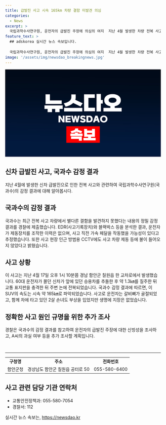 ```yaml
---
title: 급발진 사고 시속 165km 차량 결함 미발견 의심
categories:
  - News
excerpt: >
  국립과학수사연구원, 운전자의 급발진 주장에 의심의 여지  지난 4월 발생한 차량 전복 사고와 관련, 국과수가 정밀 감정 결과를 경찰에 보내고 운전자의 급발진 주장에 의심을 품었다. 감정 결과에 의하면 운전자가 제동장치를 조작한 이력은 없으며 사고 직전 가속 페달을 작동했을 가능성이 있다는 것으로 파악됐다. 60대 운전자 A씨의 주장에 대한 추가 조사가 예정되고, 사고 현장과 차량에 대한 상세한 상황이 전해졌다. (단순 차량 사고의 뉴스성을 벗어나, 국과수의 감정 결과와 운전자의 주장 사이의 관련성을 강조하여 읽는 이의 호기심을 자극한다.)
feature_text: >
  ## adskorea 실시간 뉴스 속보입니다.

  국립과학수사연구원, 운전자의 급발진 주장에 의심의 여지  지난 4월 발생한 차량 전복 사고와 관련, 국과수가 정밀 감정 결과를 경찰에 보내고 운전자의 급발진 주장에 의심을 품었다. 감정 결과에 의하면 운전자가 제동장치를 조작한 이력은 없으며 사고 직전 가속 페달을 작동했을 가능성이 있다는 것으로 파악됐다. 60대 운전자 A씨의 주장에 대한 추가 조사가 예정되고, 사고 현장과 차량에 대한 상세한 상황이 전해졌다. (단순 차량 사고의 뉴스성을 벗어나, 국과수의 감정 결과와 운전자의 주장 사이의 관련성을 강조하여 읽는 이의 호기심을 자극한다.)
image: '/assets/img/newsdao_breakingnews.jpg'
---
```


<p><img src="/assets/img/newsdao_breakingnews.jpg" alt="adskorea 속보" /></p>

<h2>신차 급발진 사고, 국과수 감정 결과</h2>

<p data-ke-size="size16">지난 4월에 발생한 신차 급발진으로 인한 전복 사고와 관련하여 국립과학수사연구원(국과수)의 감정 결과에 대해 알아봅시다.</p>

<h2 data-ke-size="size26">국과수의 감정 결과</h2>

<p data-ke-size="size16">국과수는 최근 전복 사고 차량에서 별다른 결함을 발견하지 못했다는 내용의 정밀 감정 결과를 경찰에 제출했습니다. EDR(사고기록장치)와 블랙박스 등을 분석한 결과, 운전자가 제동장치를 조작한 이력은 없으며, 사고 직전 가속 페달을 작동했을 가능성이 있다고 추정했습니다. 또한 사고 현장 인근 방범용 CCTV에도 사고 차량 제동 등에 불이 들어오지 않았다고 밝혔습니다.</p>

<h2 data-ke-size="size26">사고 상황</h2>

<p data-ke-size="size16">이 사고는 지난 4월 17일 오후 1시 10분쯤 경남 함안군 칠원읍 한 교차로에서 발생했습니다. 60대 운전자가 몰던 신차가 앞에 있던 승용차를 추돌한 후 약 1.3㎞를 질주한 뒤 교통 표지판을 충격한 뒤 주변 논에 전복되었습니다. 국과수 감정 결과에 따르면, 이 SUV의 속도는 시속 약 165㎞로 파악되었습니다. 사고로 운전자는 갈비뼈가 골절되었고, 함께 차에 타고 있던 2살 손녀도 부상을 입었지만 생명에 지장은 없었습니다.</p>

<h2 data-ke-size="size26">정확한 사고 원인 규명을 위한 추가 조사</h2>

<p data-ke-size="size16">경찰은 국과수의 감정 결과를 참고하여 운전자의 급발진 주장에 대한 신빙성을 조사하고, A씨의 과실 여부 등을 추가 조사할 계획입니다.</p>

<p data-ke-size="size16">&nbsp;</p>

<hr>

<table>
    <tbody>
        <tr>
            <td style="text-align: center; height: 17px;"><b>구청명</b></td>
            <td style="text-align: center; height: 17px;"><b>주소</b></td>
            <td style="text-align: center; height: 17px;"><b>전화번호</b></td>
        </tr>
        <tr>
            <td style="text-align: center; height: 17px;">함안군청</td>
            <td style="text-align: center; height: 17px;">경상남도 함안군 칠원읍 공터로 50</td>
            <td style="text-align: center; height: 17px;">055-580-6400</td>
        </tr>
    </tbody>
</table>

<h2 data-ke-size="size26">사고 관련 담당 기관 연락처</h2>

<ul>
    <li>교통안전정책과: 055-580-7054</li>
    <li>경찰서: 112</li>
</ul>
실시간 뉴스 속보는, <a href="https://newsdao.kr" rel="dofollow">https://newsdao.kr</a>


